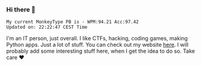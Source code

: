 ### Hi there 👋
<!-- PB START -->
```
My current MonkeyType PB is - WPM:94.21 Acc:97.42
Updated on: 22:22:47 CEST Time
```
<!-- PB END -->
I'm an IT person, just overall. I like CTFs, hacking, coding games, making Python apps. Just a lot of stuff.
You can check out my website [here](https://skill3472.github.io/).
I will probably add some interesting stuff here, when I get the idea to do so. Take care ❤️
